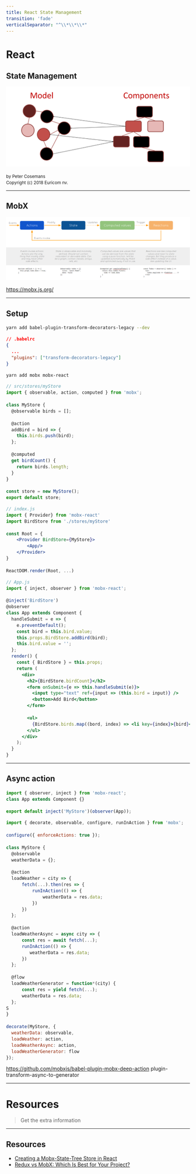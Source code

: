 ```yaml
---
title: React State Management
transition: 'fade'
verticalSeparator: "^\\*\\*\\*"
---
```


# React

## State Management

<img src="./images/state-management.png" width="600px"/><br>

<small>
by Peter Cosemans<br>
Copyright (c) 2018 Euricom nv.
</small>

<!-- markdownlint-disable -->
<br>
<style type="text/css">
.reveal section img {
    background:none;
    border:none;
    box-shadow:none;
}
.reveal h1 {
    font-size: 3.0em;
}
.reveal h2 {
    font-size: 2.00em;
}
.reveal h3 {
    font-size: 1.00em;
}
.reveal p {
    font-size: 70%;
}
.reveal blockquote {
    font-size: 100%;
}
.reveal pre code {
    display: block;
    padding: 5px;
    overflow: auto;
    max-height: 800px;
    word-wrap: normal;
    font-size: 100%;
}
</style>

---

## MobX

<img src="./images/react-mobx.png">

https://mobx.js.org/

<!-- prettier-ignore -->
***

## Setup

```bash
yarn add babel-plugin-transform-decorators-legacy --dev
```

```json
// .babelrc
{
  ...
  "plugins": ["transform-decorators-legacy"]
}
```

```bash
yarn add mobx mobx-react
```

```js
// src/stores/myStore
import { observable, action, computed } from 'mobx';

class MyStore {
  @observable birds = [];

  @action
  addBird = bird => {
    this.birds.push(bird);
  };

  @computed
  get birdCount() {
    return birds.length;
  }
}

const store = new MyStore();
export default store;
```

```jsx
// index.js
import { Provider} from 'mobx-react'
import BirdStore from './stores/myStore'

const Root = {
    <Provider BirdStore={MyStore}>
        <App/>
    </Provider>
}

ReactDOM.render(Root, ...)
```

```jsx
// App.js
import { inject, observer } from 'mobx-react';

@inject('BirdStore')
@observer
class App extends Component {
  handleSubmit = e => {
    e.preventDefault();
    const bird = this.bird.value;
    this.props.BirdStore.addBird(bird);
    this.bird.value = '';
  };
  render() {
    const { BirdStore } = this.props;
    return (
      <div>
        <h2>{BirdStore.birdCount}</h2>
        <form onSubmit={e => this.handleSubmit(e)}>
          <input type="text" ref={input => (this.bird = input)} />
          <button>Add Bird</button>
        </form>

        <ul>
          {BirdStore.birds.map((bord, index) => <li key={index}>{bird}</li>)}
        </ul>
      </div>
    );
  }
}
```

<!-- prettier-ignore -->
***

## Async action

```js
import { observer, inject } from 'mobx-react';
class App extends Component {}

export default inject('MyStore')(observer(App));
```

```js
import { decorate, observable, configure, runInAction } from 'mobx';

configure({ enforceActions: true });

class MyStore {
  @observable
  weatherData = {};

  @action
  loadWeather = city => {
      fetch(...).then(res => {
          runInAction(() => {
              weatherData = res.data;
          })
      })
  };

  @action
  loadWeatherAsync = async city => {
      const res = await fetch(...);
      runInAction(() => {
         weatherData = res.data;
      })
  };

  @flow
  loadWeatherGenerator = function*(city) {
      const res = yield fetch(...);
      weatherData = res.data;
  };
S
}

decorate(MyStore, {
  weatherData: observable,
  loadWeather: action,
  loadWeatherAsync: action,
  loadWeatherGenerator: flow
});
```

https://github.com/mobxjs/babel-plugin-mobx-deep-action
plugin-transform-async-to-generator

---

# Resources

> Get the extra information

<!-- prettier-ignore -->
***

## Resources

- [Creating a Mobx-State-Tree Store in React](http://www.palador.com/2017/09/19/creating-mobx-state-tree-store-react/)
- [Redux vs MobX: Which Is Best for Your Project?](https://www.sitepoint.com/redux-vs-mobx-which-is-best/)
